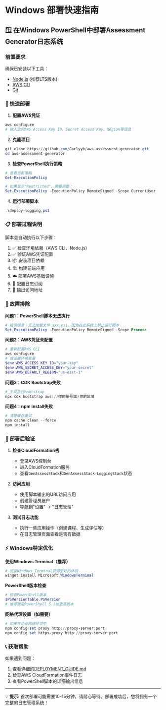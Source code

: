 # Windows 部署快速指南

## 🪟 在Windows PowerShell中部署Assessment Generator日志系统

### 前置要求
确保已安装以下工具：
- [Node.js](https://nodejs.org/) (推荐LTS版本)
- [AWS CLI](https://aws.amazon.com/cli/)
- [Git](https://git-scm.com/)

### 🚀 快速部署

1. **配置AWS凭证**
```powershell
aws configure
# 输入您的AWS Access Key ID、Secret Access Key、Region等信息
```

2. **克隆项目**
```powershell
git clone https://github.com/Carlyyb/aws-assessment-generator.git
cd aws-assessment-generator
```

3. **检查PowerShell执行策略**
```powershell
# 查看当前策略
Get-ExecutionPolicy

# 如果显示"Restricted"，需要调整：
Set-ExecutionPolicy -ExecutionPolicy RemoteSigned -Scope CurrentUser
```

4. **运行部署脚本**
```powershell
.\deploy-logging.ps1
```

### 📋 部署过程说明

脚本会自动执行以下步骤：
1. ✅ 检查环境依赖（AWS CLI、Node.js）
2. ✅ 验证AWS凭证配置
3. 📦 安装项目依赖
4. 🏗️ 构建前端应用
5. ☁️ 部署AWS基础设施
6. 🔗 配置日志订阅
7. 📱 输出访问地址

### 🔧 故障排除

**问题1：PowerShell脚本无法执行**
```powershell
# 错误信息：无法加载文件 xxx.ps1，因为在此系统上禁止运行脚本
Set-ExecutionPolicy -ExecutionPolicy RemoteSigned -Scope Process
```

**问题2：AWS凭证未配置**
```powershell
# 重新配置AWS CLI
aws configure
# 或设置环境变量
$env:AWS_ACCESS_KEY_ID="your-key"
$env:AWS_SECRET_ACCESS_KEY="your-secret"
$env:AWS_DEFAULT_REGION="us-east-1"
```

**问题3：CDK Bootstrap失败**
```powershell
# 手动执行bootstrap
npx cdk bootstrap aws://你的账号ID/你的区域
```

**问题4：npm install失败**
```powershell
# 清理缓存重试
npm cache clean --force
npm install
```

### 🎯 部署后验证

1. **检查CloudFormation栈**
   - 登录AWS控制台
   - 进入CloudFormation服务
   - 查看`GenAssessStack`和`GenAssessStack-LoggingStack`状态

2. **访问应用**
   - 使用脚本输出的URL访问应用
   - 创建管理员账户
   - 导航到"设置" → "日志管理"

3. **测试日志功能**
   - 执行一些应用操作（创建课程、生成评估等）
   - 在日志管理页面查看是否有数据

### ⚡ Windows特定优化

**使用Windows Terminal（推荐）**
```powershell
# 安装Windows Terminal获得更好的体验
winget install Microsoft.WindowsTerminal
```

**PowerShell版本检查**
```powershell
# 检查PowerShell版本
$PSVersionTable.PSVersion
# 推荐使用PowerShell 5.1或更高版本
```

**网络代理设置（如需要）**
```powershell
# 如果在企业网络环境中
npm config set proxy http://proxy-server:port
npm config set https-proxy http://proxy-server:port
```

### 📞 获取帮助

如果遇到问题：
1. 查看详细的[DEPLOYMENT_GUIDE.md](DEPLOYMENT_GUIDE.md)
2. 检查AWS CloudFormation事件日志
3. 查看PowerShell脚本的详细输出信息

---

💡 **提示**: 首次部署可能需要10-15分钟，请耐心等待。部署成功后，您将拥有一个完整的日志管理系统！
